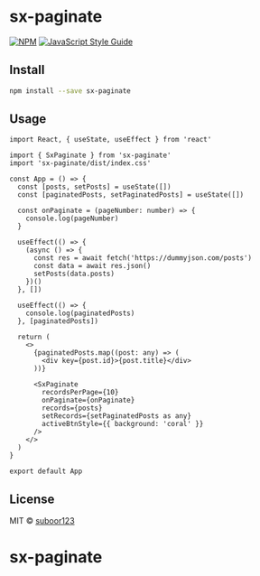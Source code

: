# sx-paginate

[![NPM](https://img.shields.io/npm/v/sx-paginate.svg)](https://www.npmjs.com/package/sx-paginate) [![JavaScript Style Guide](https://img.shields.io/badge/code_style-standard-brightgreen.svg)](https://standardjs.com)

## Install

```bash
npm install --save sx-paginate
```

## Usage

```tsx
import React, { useState, useEffect } from 'react'

import { SxPaginate } from 'sx-paginate'
import 'sx-paginate/dist/index.css'

const App = () => {
  const [posts, setPosts] = useState([])
  const [paginatedPosts, setPaginatedPosts] = useState([])

  const onPaginate = (pageNumber: number) => {
    console.log(pageNumber)
  }

  useEffect(() => {
    (async () => {
      const res = await fetch('https://dummyjson.com/posts')
      const data = await res.json()
      setPosts(data.posts)
    })()
  }, [])

  useEffect(() => {
    console.log(paginatedPosts)
  }, [paginatedPosts])

  return (
    <>
      {paginatedPosts.map((post: any) => (
        <div key={post.id}>{post.title}</div>
      ))}

      <SxPaginate
        recordsPerPage={10}
        onPaginate={onPaginate}
        records={posts}
        setRecords={setPaginatedPosts as any}
        activeBtnStyle={{ background: 'coral' }}
      />
    </>
  )
}

export default App

```

## License

MIT © [suboor123](https://github.com/suboor123)
# sx-paginate
